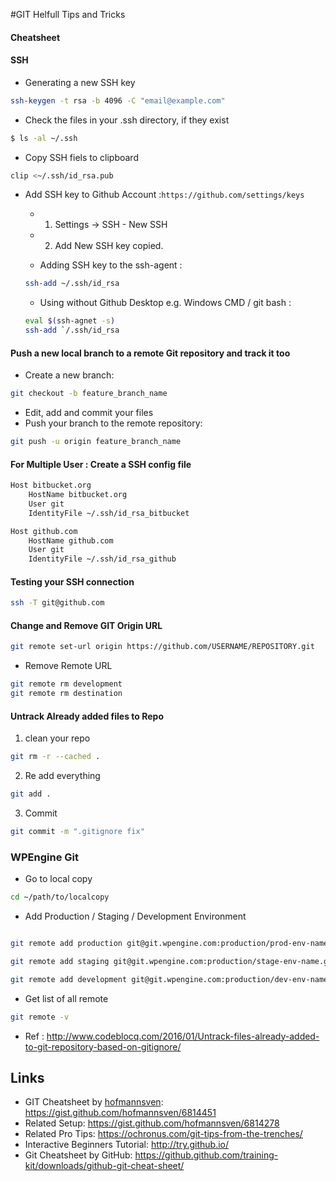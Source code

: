#GIT Helfull Tips and Tricks

#### Cheatsheet

#### SSH 

- Generating a new SSH key
```bash
ssh-keygen -t rsa -b 4096 -C "email@example.com"
```

- Check the files in your .ssh directory, if they exist
```bash
$ ls -al ~/.ssh
```

- Copy SSH fiels to clipboard
```bash
clip <~/.ssh/id_rsa.pub
```

- Add SSH key to Github Account :`https://github.com/settings/keys`
  - 1. Settings -> SSH - New SSH
  - 2. Add New SSH key copied.
  
  - Adding  SSH key to the ssh-agent :
  ```bash
  ssh-add ~/.ssh/id_rsa
  ```
  
  - Using without Github Desktop e.g. Windows CMD / git bash :
  ```bash
  eval $(ssh-agnet -s)
  ssh-add `/.ssh/id_rsa
  ```  


#### Push a new local branch to a remote Git repository and track it too

- Create a new branch:
```bash
git checkout -b feature_branch_name
```
- Edit, add and commit your files
- Push your branch to the remote repository:

```bash
git push -u origin feature_branch_name
```

#### For Multiple User : Create a SSH config file

```bash
Host bitbucket.org
    HostName bitbucket.org
    User git
    IdentityFile ~/.ssh/id_rsa_bitbucket

Host github.com
    HostName github.com
    User git
    IdentityFile ~/.ssh/id_rsa_github
 ```
 
 #### Testing your SSH connection

```bash
ssh -T git@github.com
```



#### Change and Remove GIT Origin URL

```bash
git remote set-url origin https://github.com/USERNAME/REPOSITORY.git
```
- Remove Remote URL
```bash
git remote rm development
git remote rm destination
```

#### Untrack Already added files to Repo

1. clean your repo

```bash
git rm -r --cached .
```

2. Re add everything

```bash
git add .
```

3. Commit

```bash
git commit -m ".gitignore fix"
```

### WPEngine Git

- Go to local copy
```bash
cd ~/path/to/localcopy
```

- Add Production / Staging / Development Environment

```bash

git remote add production git@git.wpengine.com:production/prod-env-name.git

git remote add staging git@git.wpengine.com:production/stage-env-name.git

git remote add development git@git.wpengine.com:production/dev-env-name.git

```

- Get list of all remote

```bash
git remote -v
```

- Ref : http://www.codeblocq.com/2016/01/Untrack-files-already-added-to-git-repository-based-on-gitignore/

## Links

- GIT Cheatsheet by [hofmannsven](https://github.com/hofmannsven): https://gist.github.com/hofmannsven/6814451
- Related Setup: https://gist.github.com/hofmannsven/6814278
- Related Pro Tips: https://ochronus.com/git-tips-from-the-trenches/
- Interactive Beginners Tutorial: http://try.github.io/
- Git Cheatsheet by GitHub: https://github.github.com/training-kit/downloads/github-git-cheat-sheet/
